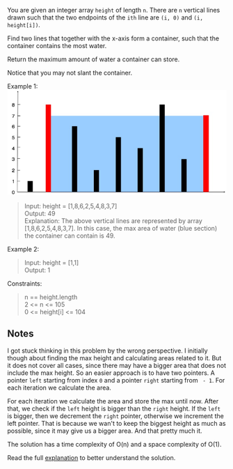You are given an integer array `height` of length `n`. There are `n` vertical lines drawn such that the two endpoints of the `ith` line are `(i, 0)` and `(i, height[i])`.

Find two lines that together with the x-axis form a container, such that the container contains the most water.

Return the maximum amount of water a container can store.

Notice that you may not slant the container.


Example 1:
![Example 1](image.png)

> Input: height = [1,8,6,2,5,4,8,3,7]\
> Output: 49\
> Explanation: The above vertical lines are represented by array [1,8,6,2,5,4,8,3,7]. In this case, the max area of water (blue section) the container can contain is 49.

Example 2:

> Input: height = [1,1]\
> Output: 1

 

Constraints:

> n == height.length\
> 2 <= n <= 105\
> 0 <= height[i] <= 104

## Notes

I got stuck thinking in this problem by the wrong perspective. I initially though about finding the max height and calculating areas related to it. But it does not cover all cases, since there may have a bigger area that does not include the max height.
So an easier approach is to have two pointers. A pointer `left` starting from index `0` and a pointer `right` starting from ` - 1`. For each iteration we calculate the area.

For each iteration we calculate the area and store the max until now. After that, we check if the `left` height is bigger than the `right` height. If the `left` is bigger, then we decrement the `right` pointer, otherwise we increment the left pointer. That is because we wan't to keep the biggest height as much as possible, since it may give us a bigger area. And that pretty much it. 

The solution has a time complexity of O(n) and a space complexity of O(1).

Read the full [explanation](https://leetcode.com/problems/container-with-most-water/solutions/5139915/video-simple-two-pointer-solution) to better understand the solution.